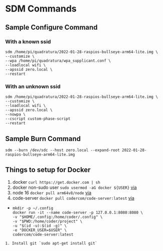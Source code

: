
# SDM Commands

## Sample Configure Command

### With a known ssid
```
sdm /home/pi/quadratura/2022-01-28-raspios-bullseye-arm64-lite.img \
--customize \
--wpa /home/pi/quadratura/wpa_supplicant.conf \
--loadlocal wifi \
--apssid zero.local \
--restart
```
### With an unknown ssid

```
sdm /home/pi/quadratura/2022-01-28-raspios-bullseye-arm64-lite.img \
--customize \
--loadlocal wifi \
--apssid zero.local \
--nowpa \
--cscript custom-phase-script
--restart
```

## Sample Burn Command
`sdm --burn /dev/sdc --host zero.local --expand-root 2022-01-28-raspios-bullseye-arm64-lite.img `

## Things to setup for Docker
1. docker `curl https://get.docker.com | sh` 
1. docker non-sudo user `sudo usermod -aG docker ${USER}` [via](https://dev.to/elalemanyo/how-to-install-docker-and-docker-compose-on-raspberry-pi-)
1. node 16 `docker pull arm64v8/node` [via](https://hub.docker.com/r/arm64v8/node/)
1. code-server `docker pull codercom/code-server:latest` [via](https://hub.docker.com/r/codercom/code-server)
  - ```
    mkdir -p ~/.config
    docker run -it --name code-server -p 127.0.0.1:8080:8080 \
    -v "$HOME/.config:/home/coder/.config" \
    -v "$PWD:/home/coder/project" \
    -u "$(id -u):$(id -g)" \
    -e "DOCKER_USER=$USER" \
    codercom/code-server:latest
  ```
1. Install git `sudo apt-get install git`
